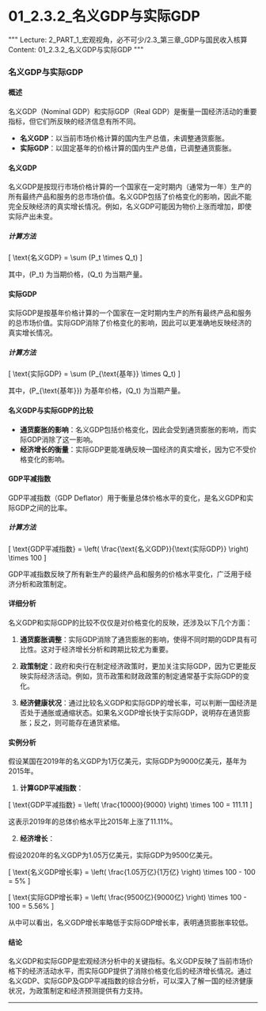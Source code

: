 # 01_2.3.2_名义GDP与实际GDP

"""
Lecture: 2_PART_1_宏观视角，必不可少/2.3_第三章_GDP与国民收入核算
Content: 01_2.3.2_名义GDP与实际GDP
"""

### 名义GDP与实际GDP

#### 概述

名义GDP（Nominal GDP）和实际GDP（Real GDP）是衡量一国经济活动的重要指标，但它们所反映的经济信息有所不同。

- **名义GDP**：以当前市场价格计算的国内生产总值，未调整通货膨胀。
- **实际GDP**：以固定基年的价格计算的国内生产总值，已调整通货膨胀。

#### 名义GDP

名义GDP是按现行市场价格计算的一个国家在一定时期内（通常为一年）生产的所有最终产品和服务的总市场价值。名义GDP包括了价格变化的影响，因此不能完全反映经济的真实增长情况。例如，名义GDP可能因为物价上涨而增加，即使实际产出未变。

##### 计算方法

\[ \text{名义GDP} = \sum (P_t \times Q_t) \]

其中，\(P_t\) 为当期价格，\(Q_t\) 为当期产量。

#### 实际GDP

实际GDP是按基年价格计算的一个国家在一定时期内生产的所有最终产品和服务的总市场价值。实际GDP消除了价格变化的影响，因此可以更准确地反映经济的真实增长情况。

##### 计算方法

\[ \text{实际GDP} = \sum (P_{\text{基年}} \times Q_t) \]

其中，\(P_{\text{基年}}\) 为基年价格，\(Q_t\) 为当期产量。

#### 名义GDP与实际GDP的比较

- **通货膨胀的影响**：名义GDP包括价格变化，因此会受到通货膨胀的影响，而实际GDP消除了这一影响。
- **经济增长的衡量**：实际GDP更能准确反映一国经济的真实增长，因为它不受价格变化的影响。

#### GDP平减指数

GDP平减指数（GDP Deflator）用于衡量总体价格水平的变化，是名义GDP和实际GDP之间的比率。

##### 计算方法

\[ \text{GDP平减指数} = \left( \frac{\text{名义GDP}}{\text{实际GDP}} \right) \times 100 \]

GDP平减指数反映了所有新生产的最终产品和服务的价格水平变化，广泛用于经济分析和政策制定。

#### 详细分析

名义GDP和实际GDP的比较不仅仅是对价格变化的反映，还涉及以下几个方面：

1. **通货膨胀调整**：实际GDP消除了通货膨胀的影响，使得不同时期的GDP具有可比性。这对于经济增长分析和跨期比较尤为重要。

2. **政策制定**：政府和央行在制定经济政策时，更加关注实际GDP，因为它更能反映实际经济活动。例如，货币政策和财政政策的制定通常基于实际GDP的变化。

3. **经济健康状况**：通过比较名义GDP和实际GDP的增长率，可以判断一国经济是否处于通胀或通缩状态。如果名义GDP增长快于实际GDP，说明存在通货膨胀；反之，则可能存在通货紧缩。

#### 实例分析

假设某国在2019年的名义GDP为1万亿美元，实际GDP为9000亿美元，基年为2015年。

1. **计算GDP平减指数**：

\[ \text{GDP平减指数} = \left( \frac{10000}{9000} \right) \times 100 = 111.11 \]

这表示2019年的总体价格水平比2015年上涨了11.11%。

2. **经济增长**：

假设2020年的名义GDP为1.05万亿美元，实际GDP为9500亿美元。

\[ \text{名义GDP增长率} = \left( \frac{1.05万亿}{1万亿} \right) \times 100 - 100 = 5\% \]

\[ \text{实际GDP增长率} = \left( \frac{9500亿}{9000亿} \right) \times 100 - 100 = 5.56\% \]

从中可以看出，名义GDP增长率略低于实际GDP增长率，表明通货膨胀率较低。

#### 结论

名义GDP和实际GDP是宏观经济分析中的关键指标。名义GDP反映了当前市场价格下的经济活动水平，而实际GDP提供了消除价格变化后的经济增长情况。通过名义GDP、实际GDP及GDP平减指数的综合分析，可以深入了解一国的经济健康状况，为政策制定和经济预测提供有力支持。

---
